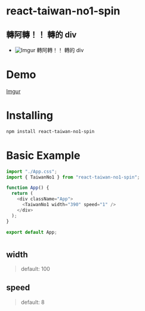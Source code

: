 # react-taiwan-no1-spin

## 轉阿轉！！ 轉的 div

- ![Imgur](https://i.imgur.com/sFmQEM9.jpg) 轉阿轉！！ 轉的 div

# Demo

[Imgur](https://i.imgur.com/OhlxYrn.gifv)

# Installing

```bash
npm install react-taiwan-no1-spin
```

# Basic Example

```js
import "./App.css";
import { TaiwanNo1 } from "react-taiwan-no1-spin";

function App() {
  return (
    <div className="App">
      <TaiwanNo1 width="390" speed="1" />
    </div>
  );
}

export default App;
```

# <TaiwanNo1 />

## width

> default: 100

## speed

> default: 8
